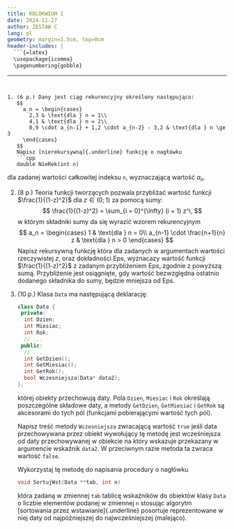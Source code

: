 ```yaml
---
title: KOLOKWIUM I
date: 2024-11-27
author: ZESTAW C
lang: pl
geometry: margin=1.5cm, top=0cm
header-includes: |
  ```{=latex}
  \usepackage{icomma}
  \pagenumbering{gobble}
  ```
---
```


1. (6 p.) Dany jest ciąg rekurencyjny określony następująco:
   $$
     a_n = \begin{cases}
       2,3 & \text{dla } n = 1\\
       4,1 & \text{dla } n = 2\\
       0,9 \cdot a_{n-1} + 1,2 \cdot a_{n-2} - 3,2 & \text{dla } n \ge 3
     \end{cases}
   $$
   Napisz [nierekursywną]{.underline} funkcję o nagłówku
   ```cpp
   double NieRek(int n)
   ```
   dla zadanej wartości całkowitej indeksu `n`, wyznaczającą wartość $a_n$.

2. (8 p.) Teoria funkcji tworzących pozwala przybliżać wartość funkcji
   $\frac{1}{(1-z)^2}$ dla $z \in (0; 1)$ za pomocą sumy:
   $$
    \frac{1}{(1-z)^2} = \sum_{i = 0}^{\infty} (i + 1) z^i,
   $$
   w którym składniki sumy da się wyrazić wzorem rekurencyjnym
   $$
     a_n = \begin{cases}
       1                             & \text{dla } n = 0\\
       a_{n-1} \cdot \frac{n+1}{n} z & \text{dla } n > 0
     \end{cases}
   $$
   Napisz rekursywną funkcję która dla zadanych w argumentach wartości
   rzeczywistej $z$, oraz dokładności Eps, wyznacazy wartość funkcji
   $\frac{1}{(1-z)^2}$ z zadanym przybliżeniem Eps, zgodnie z powyższą sumą.
   Przybliżenie jest osiągnięte, gdy wartość bezwzględna ostatnio dodanego
   składnika do sumy, będzie mniejsza od Eps.

3. (10 p.) Klasa `Data` ma następującą deklarację:
   ```cpp
   class Data {
    private:
     int Dzien;
     int Miesiac;
     int Rok;
     // ...
    public:
     // ...
     int GetDzien();
     int GetMiesiac();
     int GetRok();
     bool Wczesniejsza(Data* data2);
   };
   ```
   której obiekty przechowują daty. Pola `Dzien`, `Miesiac` i `Rok` określają
   poszczególne składowe daty, a metody `GetDzien`, `GetMiesiac` i `GetRok` są
   akcesorami do tych pól (funkcjami pobierającymi wartość tych pól).

   Napisz treść metody `Wczesniejsza` zwracającą wartość `true` jeśli data
   przechowywana przez obiekt wywołujący tę metodę jest wcześniejsza od daty
   przechowywanej w obiekcie na który wskazuje przekazany w argumencie wskaźnik
   `data2`. W przeciwnym razie metoda ta zwraca wartość `false`.

   Wykorzystaj tę metodę do napisania procedury o nagłówku
   ```cpp
   void SortujWst(Data **tab, int n)
   ```
   która zadaną w zmiennej `tab` tablicę wskaźników do obiektów klasy `Data` o
   liczbie elementów podanej w zmiennej `n` stosując algorytm [sortowania przez
   wstawianie]{.underline} posortuje reprezentowane w niej daty od
   najpóźniejszej do najwcześniejszej (malejąco).
